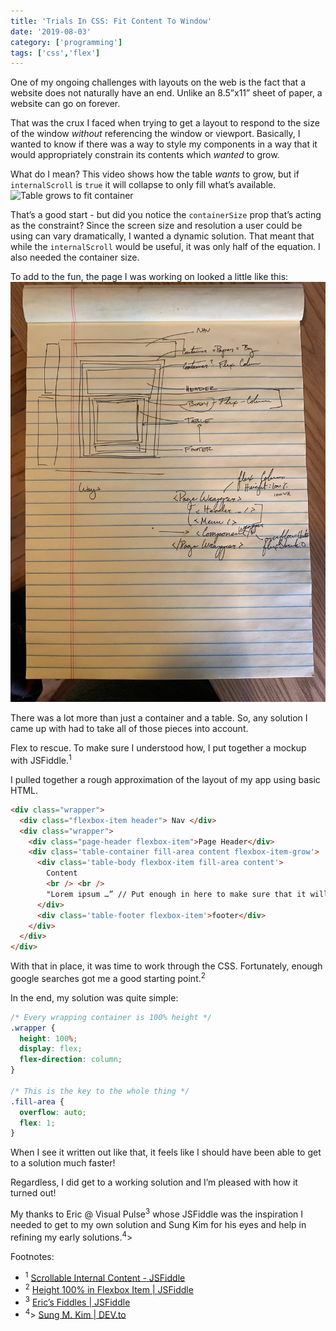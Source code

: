 ```yaml
---
title: 'Trials In CSS: Fit Content To Window'
date: '2019-08-03'
category: ['programming']
tags: ['css','flex']
---
```


One of my ongoing challenges with layouts on the web is the fact that a website does not naturally have an end. Unlike an 8.5”x11” sheet of paper, a website can go on forever.

That was the crux I faced when trying to get a layout to respond to the size of the window _without_ referencing the window or viewport. Basically, I wanted to know if there was a way to style my components in a way that it would appropriately constrain its contents which _wanted_ to grow.

What do I mean? This video shows how the table _wants_ to grow, but if `internalScroll` is `true` it will collapse to only fill what’s available.
![Table grows to fit container](https://media.giphy.com/media/fxBhkyHhjEGpd3DXhd/giphy.gif)

That’s a good start - but did you notice the `containerSize` prop that’s acting as the constraint? Since the screen size and resolution a user could be using can vary dramatically, I wanted a dynamic solution. That meant that while the `internalScroll` would be useful, it was only half of the equation. I also needed the container size.

To add to the fun, the page I was working on looked a little like this:
![](./sketch.JPG)

There was a lot more than just a container and a table. So, any solution I came up with had to take all of those pieces into account.

Flex to rescue. To make sure I understood how, I put together a mockup with JSFiddle.<sup>1</sup>

I pulled together a rough approximation of the layout of my app using basic HTML.
```html
<div class="wrapper">
  <div class="flexbox-item header"> Nav </div>
  <div class="wrapper">
    <div class="page-header flexbox-item">Page Header</div>
    <div class='table-container fill-area content flexbox-item-grow'>
      <div class='table-body flexbox-item fill-area content'>
        Content
        <br /> <br />
        "Lorem ipsum …” // Put enough in here to make sure that it will exceed the height of the page.
      </div>
      <div class='table-footer flexbox-item'>footer</div>
    </div>
  </div>
</div>
```

With that in place, it was time to work through the CSS. Fortunately, enough google searches got me a good starting point.<sup>2</sup>

In the end, my solution was quite simple:
``` css
/* Every wrapping container is 100% height */
.wrapper {
  height: 100%;
  display: flex;
  flex-direction: column;
}

/* This is the key to the whole thing */
.fill-area {
  overflow: auto;
  flex: 1;
}
```

When I see it written out like that, it feels like I should have been able to get to a solution much faster!

Regardless, I did get to a working solution and I’m pleased with how it turned out!

My thanks to Eric @ Visual Pulse<sup>3</sup> whose JSFiddle was the inspiration I needed to get to my own solution and Sung Kim for his eyes and help in refining my early solutions.<sup>4</sup>>

Footnotes:
* <sup>1</sup> [Scrollable Internal Content - JSFiddle](https://jsfiddle.net/stephencweiss/zyjwgptr/)
* <sup>2</sup> [Height 100% in Flexbox Item | JSFiddle](https://jsfiddle.net/MadLittleMods/LmYay/)
* <sup>3</sup> [Eric’s Fiddles | JSFiddle](https://jsfiddle.net/user/MadLittleMods/fiddles/)
* <sup>4</sup>> [Sung M. Kim | DEV.to](https://dev.to/dance2die)
